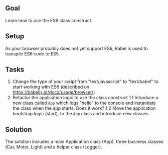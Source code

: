 ## Goal ##

Learn how to use the ES6 class construct.


## Setup ##

As your browser probably does not yet support ES6, Babel is used to transpile ES6 code to ES5.

## Tasks ##

1. Change the type of your script from "text/javascript" to "text/babel" to start working with ES6 (described on https://babeljs.io/docs/usage/browser/)
1. Refactor the application logic to use the class construct
1.1 Introduce a new class called `App` which logs "hello" to the console and instantiate the class when the app starts. Does it work?
1.2 Move the application bootstrap logic (start), to the `App` class and introduce new classes 

## Solution ## 

The solution includes a main Application class (App), three business classes (Car, Motor, Light) and a helper class (Logger).